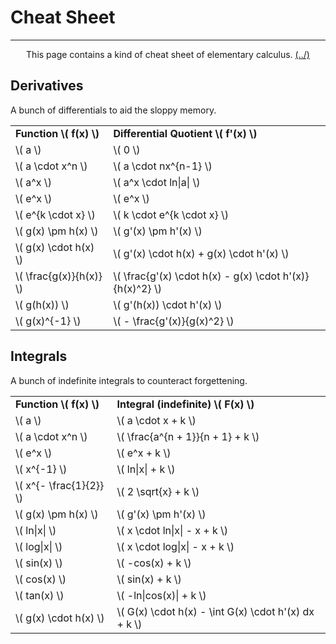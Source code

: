 # Cheat Sheet

---

<center>
<p>This page contains a kind of cheat sheet of elementary calculus. <a href="../../Home.html">(../)</a></p>
</center>

## Derivatives

A bunch of differentials to aid the sloppy memory.

<table>
    <tr>
        <td><b>Function \( f(x) \)</b></td>
        <td><b>Differential Quotient \( f'(x) \)</b></td>
    </tr>
    <tr>
        <td>\( a \)</td>
        <td>\( 0 \)</td>
    </tr>
    <tr>
        <td>\( a \cdot x^n \)</td>
        <td>\( a \cdot nx^{n-1} \)</td>
    </tr>
    <tr>
        <td>\( a^x \)</td>
        <td>\( a^x \cdot ln|a| \)</td>
    </tr>
    <tr>
        <td>\( e^x \)</td>
        <td>\( e^x \)</td>
    </tr>
    <tr>
        <td>\( e^{k \cdot x} \)</td>
        <td>\( k \cdot e^{k \cdot x} \)</td>
    </tr>
    <tr>
        <td>\( g(x) \pm h(x) \)</td>
        <td>\( g'(x) \pm h'(x) \)</td>
    </tr>
    <tr>
        <td>\( g(x) \cdot h(x) \)</td>
        <td>\( g'(x) \cdot h(x) + g(x) \cdot h'(x) \)</td>
    </tr>
    <tr>
        <td>\( \frac{g(x)}{h(x)} \)</td>
        <td>\( \frac{g'(x) \cdot h(x) - g(x) \cdot h'(x)}{h(x)^2} \)</td>
    </tr>
    <tr>
        <td>\( g(h(x)) \)</td>
        <td>\( g'(h(x)) \cdot h'(x) \)</td>
    </tr>
    <tr>
        <td>\( g(x)^{-1} \)</td>
        <td>\( - \frac{g'(x)}{g(x)^2} \)</td>
    </tr>
</table>

## Integrals

A bunch of indefinite integrals to counteract forgettening.

<table style="margin-bottom: 1em">
    <tr>
        <td><b>Function \( f(x) \)</b></td>
        <td><b>Integral (indefinite) \( F(x) \)</b></td>
    </tr>
    <tr>
        <td>\( a \)</td>
        <td>\( a \cdot x + k \)</td>
    </tr>
    <tr>
        <td>\( a \cdot x^n \)</td>
        <td>\( \frac{a^{n + 1}}{n + 1} + k \)</td>
    </tr>
    <tr>
        <td>\( e^x \)</td>
        <td>\( e^x + k \)</td>
    </tr>
    <tr>
        <td>\( x^{-1} \)</td>
        <td>\( ln|x| + k \)</td>
    </tr>
    <tr>
        <td>\( x^{- \frac{1}{2}} \)</td>
        <td>\( 2 \sqrt{x} + k \)</td>
    </tr>
    <tr>
        <td>\( g(x) \pm h(x) \)</td>
        <td>\( g'(x) \pm h'(x) \)</td>
    </tr>
    <tr>
        <td>\( ln|x| \)</td>
        <td>\( x \cdot ln|x| - x + k \)</td>
    </tr>
    <tr>
        <td>\( log|x| \)</td>
        <td>\( x \cdot log|x| - x + k \)</td>
    </tr>
    <tr>
        <td>\( sin(x) \)</td>
        <td>\( -cos(x) + k \)</td>
    </tr>
    <tr>
        <td>\( cos(x) \)</td>
        <td>\( sin(x) + k \)</td>
    </tr>
    <tr>
        <td>\( tan(x) \)</td>
        <td>\( -ln|cos(x)| + k \)</td>
    </tr>
    <tr>
        <td>\( g(x) \cdot h(x) \)</td>
        <td>\( G(x) \cdot h(x) - \int G(x) \cdot h'(x) dx + k \)</td>
    </tr>
</table>



